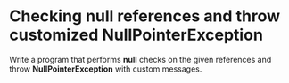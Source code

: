 # Checking null references and throw customized NullPointerException
Write a program that performs **null** checks on the given references and throw **NullPointerException** with custom messages.
